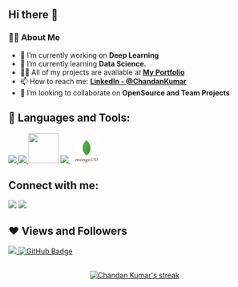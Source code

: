 ## Hi there 👋

### 🙋‍♂️ About Me

- 🔭 I’m currently working on **Deep Learning**
- 🌱 I’m currently learning **Data Science.**
- 👨‍💻 All of my projects are available at **[My Portfolio](https://github.com/Chandan220698?tab=repositories)**
- 📫 How to reach me: **[LinkedIn - @ChandanKumar](https://www.linkedin.com/in/chandan-kumar-ck111/)**
- 👯 I’m looking to collaborate on **OpenSource and Team Projects**

## 🚀 Languages and Tools:

<p align="left"> 
    <a href="https://www.java.com" target="_blank"> <img src="https://img.icons8.com/color/48/000000/java-coffee-cup-logo.png"/> </a>
    <a href="https://www.python.org" target="_blank"> <img src="https://img.icons8.com/color/48/000000/python.png"/> </a> 
     <a href="https://flask.palletsprojects.com/" target="_blank" rel="noreferrer"><img src="https://img.icons8.com/ios/50/000000/flask.png" width="60" height="60"/></a>
    <a style="padding-right:8px;" href="https://www.mysql.com/" target="_blank"> <img src="https://img.icons8.com/fluent/50/000000/mysql-logo.png"/> </a>
    <a href="https://www.mongodb.com/" target="_blank"> <img src="https://raw.githubusercontent.com/devicons/devicon/master/icons/mongodb/mongodb-original-wordmark.svg" alt="mongodb" width="48" height="48"/> </a> 
</p>

## Connect with me:

<p align="left">

<a href = "https://www.linkedin.com/in/chandan-kumar-ck111/"><img src="https://img.icons8.com/fluent/48/000000/linkedin.png"/></a>
<a href = "https://www.instagram.com/7clash_ck/"><img src="https://img.icons8.com/fluent/48/000000/instagram-new.png"/></a>
<!--
<a href = "https://twitter.com/subhamraoniar"><img src="https://img.icons8.com/fluent/48/000000/twitter.png"/></a>
<a href = "https://www.instagram.com/subhamraoniar/"><img src="https://img.icons8.com/fluent/48/000000/instagram-new.png"/></a>
<a href = "https://www.youtube.com/channel/UC-NXT1lYAOPa3lrgWXqvuHA"><img src="https://img.icons8.com/color/48/000000/youtube-play.png"/></a>-->

</p>


## ❤ Views and Followers
<a href="https://github.com/Meghna-DAS/github-profile-views-counter">
    <img src="https://komarev.com/ghpvc/?username=Chandan220698">
</a>
<a href="https://github.com/Chandan220698?tab=followers"><img src="https://img.shields.io/github/followers/Chandan220698?label=Followers&style=social" alt="GitHub Badge"></a>

<!-- [![React Badge](https://img.shields.io/badge/-React-61DBFB?style=for-the-badge&labelColor=black&logo=react&logoColor=61DBFB)](#)  [![Javascript Badge](https://img.shields.io/badge/-Javascript-F0DB4F?style=for-the-badge&labelColor=black&logo=javascript&logoColor=F0DB4F)](#) [![Typescript Badge](https://img.shields.io/badge/-Typescript-007acc?style=for-the-badge&labelColor=black&logo=typescript&logoColor=007acc)](#) [![Nodejs Badge](https://img.shields.io/badge/-Nodejs-3C873A?style=for-the-badge&labelColor=black&logo=node.js&logoColor=3C873A)](#) [![GraphQL Badge](https://img.shields.io/badge/-GraphQl-e535ab?style=for-the-badge&labelColor=black&logo=node.js&logoColor=e535ab)](#) -->
<br/>

<br/>
<p align="center">
    <a href="https://github.com/Chandan220698/">
        <img title="🔥 Get streak stats for your profile at git.io/streak-stats" alt="Chandan Kumar's streak" src="https://github-readme-streak-stats.herokuapp.com/?user=Chandan220698&theme=black-ice&hide_border=true&stroke=0000&background=060A0CD0"/>
    </a>
</p>

